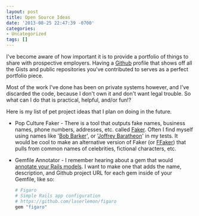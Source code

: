 ```yaml
---
layout: post
title: Open Source Ideas
date: '2013-08-25 22:47:39 -0700'
categories:
- Uncategorized
tags: []
---
```


I've become aware of how important it is to provide a portfolio of things to
share with prospective employers. Having a [Github] profile that shows off all
the Gists and public repositories you've contributed to serves as a perfect
portfolio piece.

Most of the work I've done has been on private systems however, and I've
discarded the code, because I don't own it and don't want legal trouble. So what
can I do that is practical, helpful, and/or fun!?

Here is my list of pet project ideas that I plan on doing in the future.

[Github]: https://www.github.com/

<!--more-->

* Pop Culture Faker - There is a tool that outputs fake names, business names,
  phone numbers, addresses, etc. called [Faker]. Often I find myself using names
  like '[Bob Barker]', or '[Joffrey Baratheon]' in my tests. It would be cool to
  make an alternative version of Faker (or [FFaker]) that pulls from common
  names of celebrities, fictional characters, etc.
* Gemfile Annotator - I remember hearing about a gem that would
  [annotate your Rails models]. I want to make one that adds the name,
  description, and Github project URL for each gem inside of your Gemfile,
  like so:

  ``` ruby
  # Figaro
  # Simple Rails app configuration
  # https://github.com/laserlemon/figaro
  gem "figaro"
  ```

[annotate your Rails models]: https://github.com/ctran/annotate_models
[FFaker]: https://github.com/EmmanuelOga/ffaker
[Joffrey Baratheon]: http://gameofthrones.wikia.com/wiki/Joffrey_Baratheon
[Bob Barker]: http://en.wikipedia.org/wiki/Bob_Barker
[Faker]: http://rubygems.org/gems/faker
